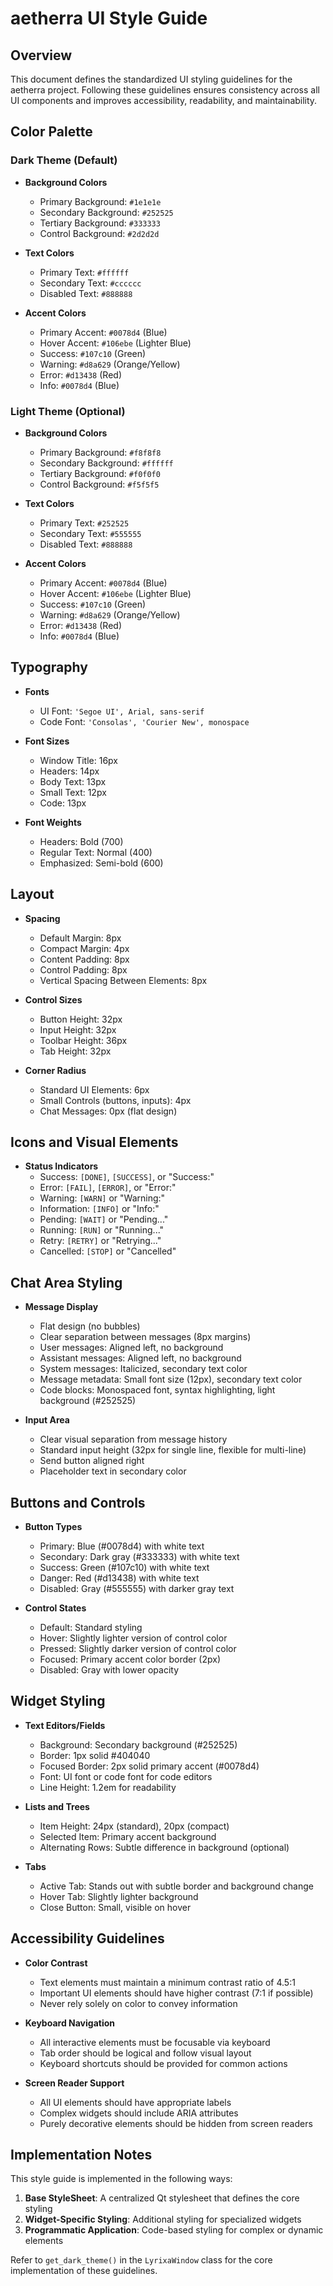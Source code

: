 # aetherra UI Style Guide

## Overview

This document defines the standardized UI styling guidelines for the aetherra project. Following these guidelines ensures consistency across all UI components and improves accessibility, readability, and maintainability.

## Color Palette

### Dark Theme (Default)

- **Background Colors**
  - Primary Background: `#1e1e1e`
  - Secondary Background: `#252525`
  - Tertiary Background: `#333333`
  - Control Background: `#2d2d2d`

- **Text Colors**
  - Primary Text: `#ffffff`
  - Secondary Text: `#cccccc`
  - Disabled Text: `#888888`

- **Accent Colors**
  - Primary Accent: `#0078d4` (Blue)
  - Hover Accent: `#106ebe` (Lighter Blue)
  - Success: `#107c10` (Green)
  - Warning: `#d8a629` (Orange/Yellow)
  - Error: `#d13438` (Red)
  - Info: `#0078d4` (Blue)

### Light Theme (Optional)

- **Background Colors**
  - Primary Background: `#f8f8f8`
  - Secondary Background: `#ffffff`
  - Tertiary Background: `#f0f0f0`
  - Control Background: `#f5f5f5`

- **Text Colors**
  - Primary Text: `#252525`
  - Secondary Text: `#555555`
  - Disabled Text: `#888888`

- **Accent Colors**
  - Primary Accent: `#0078d4` (Blue)
  - Hover Accent: `#106ebe` (Lighter Blue)
  - Success: `#107c10` (Green)
  - Warning: `#d8a629` (Orange/Yellow)
  - Error: `#d13438` (Red)
  - Info: `#0078d4` (Blue)

## Typography

- **Fonts**
  - UI Font: `'Segoe UI', Arial, sans-serif`
  - Code Font: `'Consolas', 'Courier New', monospace`

- **Font Sizes**
  - Window Title: 16px
  - Headers: 14px
  - Body Text: 13px
  - Small Text: 12px
  - Code: 13px

- **Font Weights**
  - Headers: Bold (700)
  - Regular Text: Normal (400)
  - Emphasized: Semi-bold (600)

## Layout

- **Spacing**
  - Default Margin: 8px
  - Compact Margin: 4px
  - Content Padding: 8px
  - Control Padding: 8px
  - Vertical Spacing Between Elements: 8px

- **Control Sizes**
  - Button Height: 32px
  - Input Height: 32px
  - Toolbar Height: 36px
  - Tab Height: 32px

- **Corner Radius**
  - Standard UI Elements: 6px
  - Small Controls (buttons, inputs): 4px
  - Chat Messages: 0px (flat design)

## Icons and Visual Elements

- **Status Indicators**
  - Success: `[DONE]`, `[SUCCESS]`, or "Success:"
  - Error: `[FAIL]`, `[ERROR]`, or "Error:"
  - Warning: `[WARN]` or "Warning:"
  - Information: `[INFO]` or "Info:"
  - Pending: `[WAIT]` or "Pending..."
  - Running: `[RUN]` or "Running..."
  - Retry: `[RETRY]` or "Retrying..."
  - Cancelled: `[STOP]` or "Cancelled"

## Chat Area Styling

- **Message Display**
  - Flat design (no bubbles)
  - Clear separation between messages (8px margins)
  - User messages: Aligned left, no background
  - Assistant messages: Aligned left, no background
  - System messages: Italicized, secondary text color
  - Message metadata: Small font size (12px), secondary text color
  - Code blocks: Monospaced font, syntax highlighting, light background (#252525)

- **Input Area**
  - Clear visual separation from message history
  - Standard input height (32px for single line, flexible for multi-line)
  - Send button aligned right
  - Placeholder text in secondary color

## Buttons and Controls

- **Button Types**
  - Primary: Blue (#0078d4) with white text
  - Secondary: Dark gray (#333333) with white text
  - Success: Green (#107c10) with white text
  - Danger: Red (#d13438) with white text
  - Disabled: Gray (#555555) with darker gray text

- **Control States**
  - Default: Standard styling
  - Hover: Slightly lighter version of control color
  - Pressed: Slightly darker version of control color
  - Focused: Primary accent color border (2px)
  - Disabled: Gray with lower opacity

## Widget Styling

- **Text Editors/Fields**
  - Background: Secondary background (#252525)
  - Border: 1px solid #404040
  - Focused Border: 2px solid primary accent (#0078d4)
  - Font: UI font or code font for code editors
  - Line Height: 1.2em for readability

- **Lists and Trees**
  - Item Height: 24px (standard), 20px (compact)
  - Selected Item: Primary accent background
  - Alternating Rows: Subtle difference in background (optional)

- **Tabs**
  - Active Tab: Stands out with subtle border and background change
  - Hover Tab: Slightly lighter background
  - Close Button: Small, visible on hover

## Accessibility Guidelines

- **Color Contrast**
  - Text elements must maintain a minimum contrast ratio of 4.5:1
  - Important UI elements should have higher contrast (7:1 if possible)
  - Never rely solely on color to convey information

- **Keyboard Navigation**
  - All interactive elements must be focusable via keyboard
  - Tab order should be logical and follow visual layout
  - Keyboard shortcuts should be provided for common actions

- **Screen Reader Support**
  - All UI elements should have appropriate labels
  - Complex widgets should include ARIA attributes
  - Purely decorative elements should be hidden from screen readers

## Implementation Notes

This style guide is implemented in the following ways:

1. **Base StyleSheet**: A centralized Qt stylesheet that defines the core styling
2. **Widget-Specific Styling**: Additional styling for specialized widgets
3. **Programmatic Application**: Code-based styling for complex or dynamic elements

Refer to `get_dark_theme()` in the `LyrixaWindow` class for the core implementation of these guidelines.

